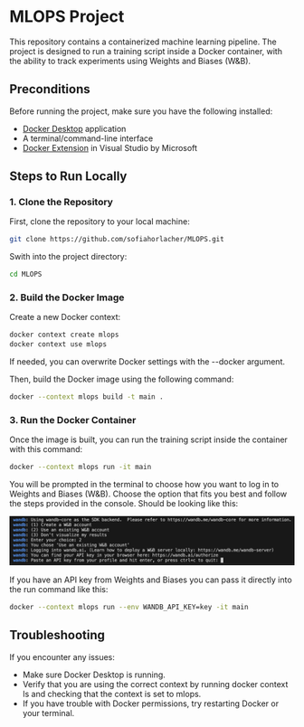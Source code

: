 # MLOPS Project

This repository contains a containerized machine learning pipeline. The project is designed to run a training script inside a Docker container, with the ability to track experiments using Weights and Biases (W&B).

## Preconditions

Before running the project, make sure you have the following installed:

- [Docker Desktop](https://www.docker.com/products/docker-desktop) application
- A terminal/command-line interface
- [Docker Extension](https://marketplace.visualstudio.com/items?itemName=ms-azuretools.vscode-docker) in Visual Studio by Microsoft

## Steps to Run Locally

### 1. Clone the Repository

First, clone the repository to your local machine:

```bash
git clone https://github.com/sofiahorlacher/MLOPS.git
```

Swith into the project directory:
```bash
cd MLOPS
```

### 2. Build the Docker Image
Create a new Docker context:
```bash
docker context create mlops
docker context use mlops
```
If needed, you can overwrite Docker settings with the --docker argument. 

Then, build the Docker image using the following command:
```bash
docker --context mlops build -t main .
```

### 3. Run the Docker Container
Once the image is built, you can run the training script inside the container with this command:
```bash
docker --context mlops run -it main
```
You will be prompted in the terminal to choose how you want to log in to Weights and Biases (W&B). Choose the option that fits you best and follow the steps provided in the console. Should be looking like this:

![Weights & Biases login](images/wandb.png)

If you have an API key from Weights and Biases you can pass it directly into the run command like this:
```bash
docker --context mlops run --env WANDB_API_KEY=key -it main
```

## Troubleshooting
If you encounter any issues:
- Make sure Docker Desktop is running.
- Verify that you are using the correct context by running docker context ls and checking that the context is set to mlops.
- If you have trouble with Docker permissions, try restarting Docker or your terminal.
